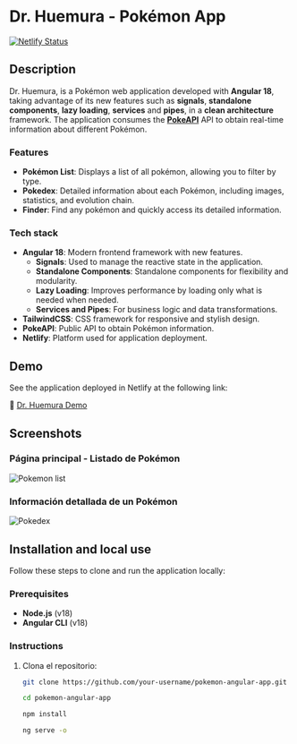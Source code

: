 # Dr. Huemura - Pokémon App

[![Netlify Status](https://api.netlify.com/api/v1/badges/1a58e67d-133b-42eb-9728-6a5a149f6ede/deploy-status)](https://app.netlify.com/sites/drhuemura/deploys)

## Description

Dr. Huemura, is a Pokémon web application developed with **Angular 18**, taking advantage of its new features such as **signals**, **standalone components**, **lazy loading**, **services** and **pipes**, in a **clean architecture** framework. The application consumes the **[PokeAPI](https://pokeapi.co/)** API to obtain real-time information about different Pokémon.

### Features

- **Pokémon List**: Displays a list of all pokémon, allowing you to filter by type.
- **Pokedex**: Detailed information about each Pokémon, including images, statistics, and evolution chain.
- **Finder**: Find any pokémon and quickly access its detailed information.

### Tech stack

- **Angular 18**: Modern frontend framework with new features.
  - **Signals**: Used to manage the reactive state in the application.
  - **Standalone Components**: Standalone components for flexibility and modularity.
  - **Lazy Loading**: Improves performance by loading only what is needed when needed.
  - **Services and Pipes**: For business logic and data transformations.
- **TailwindCSS**: CSS framework for responsive and stylish design.
- **PokeAPI**: Public API to obtain Pokémon information.
- **Netlify**: Platform used for application deployment.

## Demo

See the application deployed in Netlify at the following link:

🔗 [Dr. Huemura Demo](https://pokemon-angular18-app.netlify.app)

## Screenshots

### Página principal - Listado de Pokémon
![Pokemon list](https://drhuemura.netlify.app/assets/images/pokemons-list.png)

### Información detallada de un Pokémon
![Pokedex](https://drhuemura.netlify.app/assets/images/detail-pokemon.png)

## Installation and local use

Follow these steps to clone and run the application locally:

### Prerequisites

- **Node.js** (v18)
- **Angular CLI** (v18)

### Instructions

1. Clona el repositorio:

   ```bash
   git clone https://github.com/your-username/pokemon-angular-app.git
   ```

   ```bash
   cd pokemon-angular-app
   ```

   ```bash
   npm install
   ```

   ```bash
   ng serve -o
   ```
